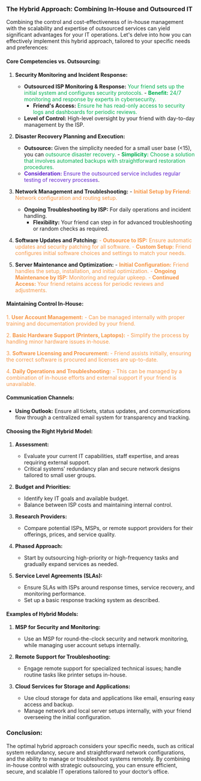 ### The Hybrid Approach: Combining In-House and Outsourced IT

Combining the control and cost-effectiveness of in-house management with the scalability and expertise of outsourced services can yield significant advantages for your IT operations. Let's delve into how you can effectively implement this hybrid approach, tailored to your specific needs and preferences:

#### **Core Competencies vs. Outsourcing:**

1. **Security Monitoring and Incident Response:**
   - **Outsourced ISP Monitoring & Response:** <font color="#00b050">Your friend sets up the initial system and configures security protocols.</font>
     -<font color="#00b050"> **Benefit:** 24/7 monitoring and response by experts in cybersecurity.</font>
     - **Friend's Access:** <font color="#00b050">Ensure he has read-only access to security logs and dashboards for periodic reviews.</font>
   - **Level of Control:** High-level oversight by your friend with day-to-day management by the ISP.

2. **Disaster Recovery Planning and Execution:**
   - **Outsource:** Given the simplicity needed for a small user base (<15), you can<font color="#00b050"> outsource disaster recovery.</font>
     -<font color="#00b050"> **Simplicity:** Choose a solution that involves automated backups with straightforward restoration procedures.</font>
   - <font color="#6425d0">**Consideration:** Ensure the outsourced service includes regular testing of recovery processes</font>.

3. **Network Management and Troubleshooting:**
   -<font color="#f79646"> **Initial Setup by Friend:** Network configuration and routing setup.</font>
   - **Ongoing Troubleshooting by ISP:** For daily operations and incident handling.
     - **Flexibility:** Your friend can step in for advanced troubleshooting or random checks as required.

4. **Software Updates and Patching:**
   <font color="#f79646">- **Outsource to ISP:** Ensure automatic updates and security patching for all software.</font>
<font color="#f79646">     - **Custom Setup:** Friend configures initial software choices and settings to match your needs.</font>

5. **Server Maintenance and Optimization:**
   -<font color="#f79646"> **Initial Configuration:** Friend handles the setup, installation, and initial optimization.</font>
 <font color="#f79646">  - **Ongoing Maintenance by ISP:** Monitoring and regular upkeep.</font>
<font color="#f79646">     - **Continued Access:** Your friend retains access for periodic reviews and adjustments.</font>

#### **Maintaining Control In-House:**

<font color="#f79646">1. **User Account Management:**</font>
<font color="#f79646">   - Can be managed internally with proper training and documentation provided by your friend.</font>

<font color="#f79646">2. **Basic Hardware Support (Printers, Laptops):**</font>
<font color="#f79646">   - Simplify the process by handling minor hardware issues in-house.</font>

<font color="#f79646">3. **Software Licensing and Procurement:**</font>
<font color="#f79646">   - Friend assists initially, ensuring the correct software is procured and licenses are up-to-date.</font>

<font color="#f79646">4. **Daily Operations and Troubleshooting:**</font>
<font color="#f79646">   - This can be managed by a combination of in-house efforts and external support if your friend is unavailable.</font>

#### **Communication Channels:**

- **Using Outlook:** Ensure all tickets, status updates, and communications flow through a centralized email system for transparency and tracking.

#### **Choosing the Right Hybrid Model:**

1. **Assessment:**
   - Evaluate your current IT capabilities, staff expertise, and areas requiring external support.
   - Critical systems' redundancy plan and secure network designs tailored to small user groups.

2. **Budget and Priorities:**
   - Identify key IT goals and available budget.
   - Balance between ISP costs and maintaining internal control.

3. **Research Providers:**
   - Compare potential ISPs, MSPs, or remote support providers for their offerings, prices, and service quality.

4. **Phased Approach:**
   - Start by outsourcing high-priority or high-frequency tasks and gradually expand services as needed.

5. **Service Level Agreements (SLAs):**
   - Ensure SLAs with ISPs around response times, service recovery, and monitoring performance.
   - Set up a basic response tracking system as described.

#### **Examples of Hybrid Models:**

1. **MSP for Security and Monitoring:**
   - Use an MSP for round-the-clock security and network monitoring, while managing user account setups internally.

2. **Remote Support for Troubleshooting:**
   - Engage remote support for specialized technical issues; handle routine tasks like printer setups in-house.

3. **Cloud Services for Storage and Applications:**
   - Use cloud storage for data and applications like email, ensuring easy access and backup.
   - Manage network and local server setups internally, with your friend overseeing the initial configuration.

### Conclusion:

The optimal hybrid approach considers your specific needs, such as critical system redundancy, secure and straightforward network configurations, and the ability to manage or troubleshoot systems remotely. By combining in-house control with strategic outsourcing, you can ensure efficient, secure, and scalable IT operations tailored to your doctor’s office.